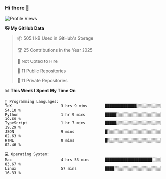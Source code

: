 ### Hi there 👋

<!--
**huayuan4396/huayuan4396** is a ✨ _special_ ✨ repository because its `README.md` (this file) appears on your GitHub profile.

Here are some ideas to get you started:

- 🔭 I’m currently working on ...
- 🌱 I’m currently learning ...
- 👯 I’m looking to collaborate on ...
- 🤔 I’m looking for help with ...
- 💬 Ask me about ...
- 📫 How to reach me: ...
- 😄 Pronouns: ...
- ⚡ Fun fact: ...
-->

<!--START_SECTION:waka-->
![Profile Views](http://img.shields.io/badge/Profile%20Views-1-blue)

**🐱 My GitHub Data** 

> 📦 505.1 kB Used in GitHub's Storage 
 > 
> 🏆 25 Contributions in the Year 2025
 > 
> 🚫 Not Opted to Hire
 > 
> 📜 11 Public Repositories 
 > 
> 🔑 11 Private Repositories 
 > 
📊 **This Week I Spent My Time On** 

```text
💬 Programming Languages: 
TeX                      3 hrs 9 mins        ██████████████░░░░░░░░░░░   54.10 % 
Python                   1 hr 9 mins         █████░░░░░░░░░░░░░░░░░░░░   19.69 % 
TypeScript               1 hr 7 mins         █████░░░░░░░░░░░░░░░░░░░░   19.29 % 
JSON                     9 mins              █░░░░░░░░░░░░░░░░░░░░░░░░   02.63 % 
HTML                     8 mins              █░░░░░░░░░░░░░░░░░░░░░░░░   02.46 % 

💻 Operating System: 
Mac                      4 hrs 53 mins       █████████████████████░░░░   83.67 % 
Linux                    57 mins             ████░░░░░░░░░░░░░░░░░░░░░   16.33 % 
```


<!--END_SECTION:waka-->
